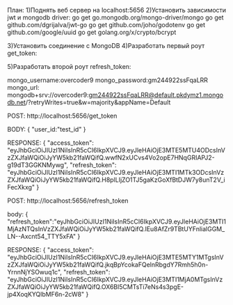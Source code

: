 План:
1)Поднять веб сервер на localhost:5656
2)Установить зависимости jwt и mongodb driver:
    go get go.mongodb.org/mongo-driver/mongo
    go get github.com/dgrijalva/jwt-go
    go get github.com/joho/godotenv
    go get github.com/google/uuid
    go get golang.org/x/crypto/bcrypt


3)Установить соединение с MongoDB
4)Разработать первый роут get_token:
    



5)Разработать второй роут refresh_token:


mongo_username:overcoder9
mongo_password:gm244922ssFqaLRR
mongo_url: mongodb+srv://overcoder9:gm244922ssFqaLRR@default.pkdymz1.mongodb.net/?retryWrites=true&w=majority&appName=Default




POST: http://localhost:5656/get_token

BODY: 
{
    "user_id:"test_id"
}

RESPONSE: 
{
	"access_token": "eyJhbGciOiJIUzI1NiIsInR5cCI6IkpXVCJ9.eyJleHAiOjE3MTE5MTU4ODcsInVzZXJfaWQiOiJyYW5kb21faWQifQ.wwfN2xUCvs4Vo2opE7HNqGRIAPJ2-g19dT3GGKNMywg",
	"refresh_token": "eyJhbGciOiJIUzI1NiIsInR5cCI6IkpXVCJ9.eyJleHAiOjE3MTI1MTk3ODcsInVzZXJfaWQiOiJyYW5kb21faWQifQ.H8plLIjZO1TJ5gaKzGoXfBtDJW7y8unT2V_iFecXkxg"
}



POST: http://localhost:5656/refresh_token 

body: {
	"refresh_token":"eyJhbGciOiJIUzI1NiIsInR5cCI6IkpXVCJ9.eyJleHAiOjE3MTI1MjAzNTQsInVzZXJfaWQiOiJyYW5kb21faWQifQ.IEu8AfZr9TBtUYFnlialGGM_LN--Axcnt54_TTY5xFA"
}

RESPONSE:
{
	"access_token": "eyJhbGciOiJIUzI1NiIsInR5cCI6IkpXVCJ9.eyJleHAiOjE3MTE5MTY1MTgsInVzZXJfaWQiOiJyYW5kb21faWQifQ.jkqBpYcokaFQelnRbgdY7Rmh5h0n-YrnnNjYSOwuq1c",
	"refresh_token": "eyJhbGciOiJIUzI1NiIsInR5cCI6IkpXVCJ9.eyJleHAiOjE3MTI1MjA0MTgsInVzZXJfaWQiOiJyYW5kb21faWQifQ.OX6Bl5CMTsTi7eNs4s3pgE-jp4XoqKYQlbMF6n-2cW8"
}